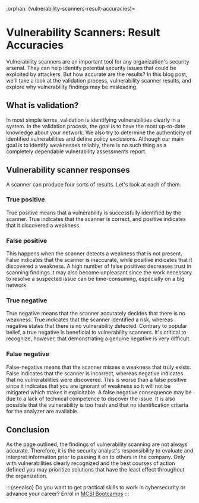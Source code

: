 :orphan:
(vulnerability-scanners-result-accuracies)=
# Vulnerability Scanners: Result Accuracies
 

Vulnerability scanners are an important tool for any organization's security arsenal. They can help identify potential security issues that could be exploited by attackers. But how accurate are the results? In this blog post, we'll take a look at the validation process, vulnerability scanner results, and explore why vulnerability findings may be misleading. 

## What is validation?

In most simple terms, validation is identifying vulnerabilities clearly in a system. In the validation process, the goal is to have the most up-to-date knowledge about your network. We also try to determine the authenticity of identified vulnerabilities and define policy exclusions. Although our main goal is to identify weaknesses reliably, there is no such thing as a completely dependable vulnerability assessments report.

## Vulnerability scanner responses

A scanner can produce four sorts of results. Let's look at each of them.

### True positive

True positive means that a vulnerability is successfully identified by the scanner. True indicates that the scanner is correct, and positive indicates that it discovered a weakness.

### False positive

This happens when the scanner detects a weakness that is not present. False indicates that the scanner is inaccurate, while positive indicates that it discovered a weakness. A high number of false positives decreases trust in scanning findings. t may also become unpleasant since the work necessary to resolve a suspected issue can be time-consuming, especially on a big network.

### True negative

True negative means that the scanner accurately decides that there is no weakness. True indicates that the scanner identified a risk, whereas negative states that there is no vulnerability detected. Contrary to popular belief, a true negative is beneficial to vulnerability scanners. It's critical to recognize, however, that demonstrating a genuine negative is very difficult.

### False negative

False-negative means that the scanner misses a weakness that truly exists. False indicates that the scanner is incorrect, whereas negative indicates that no vulnerabilities were discovered. This is worse than a false positive since it indicates that you are ignorant of weakness so it will not be mitigated which makes it exploitable. A false negative consequence may be due to a lack of technical competence to discover the issue. It is also possible that the vulnerability is too fresh and that no identification criteria for the analyzer are available.

## Conclusion

As the page outlined, the findings of vulnerability scanning are not always accurate. Therefore, it is the security analyst's responsibility to evaluate and interpret information prior to passing it on to others in the company. Only with vulnerabilities clearly recognized and the best courses of action defined you may prioritize solutions that have the least effect throughout the organization.

:::{seealso}
Do you want to get practical skills to work in cybersecurity or advance your career? Enrol in [MCSI Bootcamps](https://www.mosse-institute.com/bootcamps.html)
:::